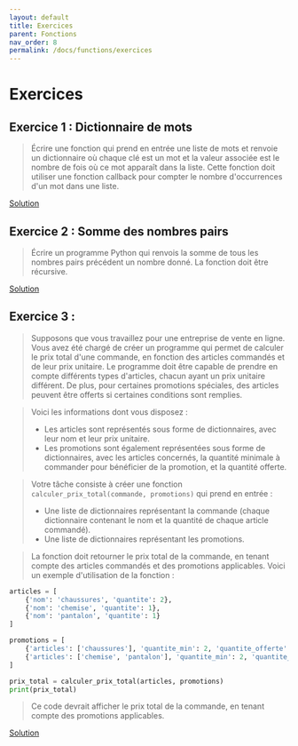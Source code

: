 ```yaml
---
layout: default
title: Exercices
parent: Fonctions
nav_order: 8
permalink: /docs/functions/exercices
---
```


# Exercices

## Exercice 1 : Dictionnaire de mots
> Écrire une fonction qui prend en entrée une liste de mots et renvoie un dictionnaire où chaque clé est un mot et la valeur associée est le nombre de fois où ce mot apparaît dans la liste. Cette fonction doit utiliser une fonction callback pour compter le nombre d'occurrences d'un mot dans une liste.

[Solution](https://github.com/rodolphebarbanneau/python/blob/main/docs/05/exercises/01.py)

## Exercice 2 : Somme des nombres pairs
> Écrire un programme Python qui renvois la somme de tous les nombres pairs précédent un nombre donné. La fonction doit être récursive.

[Solution](https://github.com/rodolphebarbanneau/python/blob/main/docs/05/exercises/02.py)

## Exercice 3 :  
> Supposons que vous travaillez pour une entreprise de vente en ligne. Vous avez été chargé de créer un programme qui permet de calculer le prix total d'une commande, en fonction des articles commandés et de leur prix unitaire. Le programme doit être capable de prendre en compte différents types d'articles, chacun ayant un prix unitaire différent. De plus, pour certaines promotions spéciales, des articles peuvent être offerts si certaines conditions sont remplies.

> Voici les informations dont vous disposez :
> - Les articles sont représentés sous forme de dictionnaires, avec leur nom et leur prix unitaire.
> - Les promotions sont également représentées sous forme de dictionnaires, avec les articles concernés, la quantité minimale à commander pour bénéficier de la promotion, et la quantité offerte.

> Votre tâche consiste à créer une fonction `calculer_prix_total(commande, promotions)` qui prend en entrée :
> - Une liste de dictionnaires représentant la commande (chaque dictionnaire contenant le nom et la quantité de chaque article commandé).
> - Une liste de dictionnaires représentant les promotions.

> La fonction doit retourner le prix total de la commande, en tenant compte des articles commandés et des promotions applicables. Voici un exemple d'utilisation de la fonction :

```python	
articles = [
    {'nom': 'chaussures', 'quantite': 2},
    {'nom': 'chemise', 'quantite': 1},
    {'nom': 'pantalon', 'quantite': 1}
]

promotions = [
    {'articles': ['chaussures'], 'quantite_min': 2, 'quantite_offerte': 1},
    {'articles': ['chemise', 'pantalon'], 'quantite_min': 2, 'quantite_offerte': 1}
]

prix_total = calculer_prix_total(articles, promotions)
print(prix_total)
```

> Ce code devrait afficher le prix total de la commande, en tenant compte des promotions applicables.

[Solution](https://github.com/rodolphebarbanneau/python/blob/main/docs/05/exercises/03.py)
